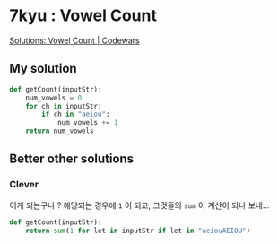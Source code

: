 # 7kyu : Vowel Count

[Solutions: Vowel Count | Codewars](https://www.codewars.com/kata/54ff3102c1bad923760001f3/solutions/python)

## My solution

```python
def getCount(inputStr):
    num_vowels = 0
    for ch in inputStr:
        if ch in "aeiou":
            num_vowels += 1
    return num_vowels
```


## Better other solutions

### Clever    

이게 되는구나 ? 해당되는 경우에 `1` 이 되고, 그것들의 `sum` 이 계산이 되나 보네... 

```python
def getCount(inputStr):
    return sum(1 for let in inputStr if let in "aeiouAEIOU")
```


